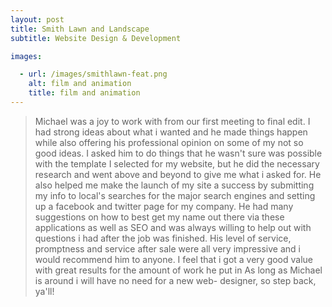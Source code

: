 ```yaml
---
layout: post
title: Smith Lawn and Landscape
subtitle: Website Design & Development

images:

  - url: /images/smithlawn-feat.png
    alt: film and animation
    title: film and animation
---
```


> Michael was a joy to work with from our first meeting to final edit. I had strong ideas about what i wanted and he made things happen while also offering his professional opinion on some of my not so good ideas. I asked him to do things that he wasn't sure was possible with the template I selected for my website, but he did the necessary research and went above and beyond to give me what i asked for. He also helped me make the launch of my site a success by submitting my info to local's searches for the major search engines and setting up a facebook and twitter page for my company. He had many suggestions on how to best get my name out there via these applications as well as SEO and was always willing to help out with questions i had after the job was finished. 
> His level of service, promptness and service after sale were all very impressive and i would recommend him to anyone. I feel that i got a very good value with great results for the amount of work he put in As long as Michael is around i will have no need for a new web- designer, so step back, ya'll!